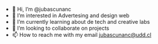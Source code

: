 - 👋 Hi, I’m @jubascunanc
- 👀 I’m interested in Advertesing and design web
- 🌱 I’m currently learning about de tech and creative labs
- 💞️ I’m looking to collaborate on projects 
- 📫 How to reach me with my email jubascunanc@udd.cl

<!---
jubascunanc/jubascunanc is a ✨ special ✨ repository because its `README.md` (this file) appears on your GitHub profile.
You can click the Preview link to take a look at your changes.
--->

